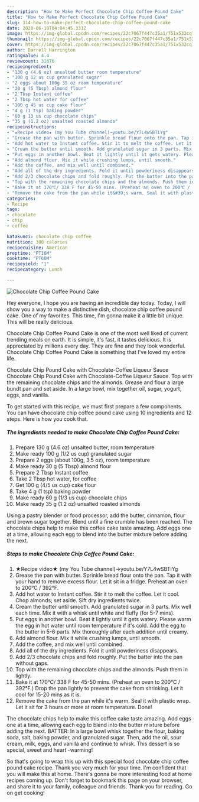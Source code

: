 ```yaml
---
description: "How to Make Perfect Chocolate Chip Coffee Pound Cake"
title: "How to Make Perfect Chocolate Chip Coffee Pound Cake"
slug: 314-how-to-make-perfect-chocolate-chip-coffee-pound-cake
date: 2020-06-18T04:04:45.331Z
image: https://img-global.cpcdn.com/recipes/22c7067f447c35a1/751x532cq70/chocolate-chip-coffee-pound-cake-recipe-main-photo.jpg
thumbnail: https://img-global.cpcdn.com/recipes/22c7067f447c35a1/751x532cq70/chocolate-chip-coffee-pound-cake-recipe-main-photo.jpg
cover: https://img-global.cpcdn.com/recipes/22c7067f447c35a1/751x532cq70/chocolate-chip-coffee-pound-cake-recipe-main-photo.jpg
author: Darrell Harrington
ratingvalue: 4.4
reviewcount: 31676
recipeingredient:
- "130 g (4.6 oz) unsalted butter room temperature"
- "100 g 12 us cup granulated sugar"
- "2 eggs about 100g 35 oz room temperature"
- "30 g (5 Tbsp) almond flour"
- "2 Tbsp Instant coffee"
- "2 Tbsp hot water for coffee"
- "100 g 45 us cup cake flour"
- "4 g (1 tsp) baking powder"
- "60 g 13 us cup chocolate chips"
- "35 g (1.2 oz) unsalted roasted almonds"
recipeinstructions:
- "★Recipe video★ (my You Tube channel)→youtu.be/Y7L4wSBTiYg"
- "Grease the pan with butter. Sprinkle bread flour onto the pan. Tap it with your hand to remove excess flour. Let it sit in a fridge. Preheat an oven to 200℃ / 392°F."
- "Add hot water to Instant coffee. Stir it to melt the coffee. Let it cool. Chop almonds; set aside. Sift dry ingredients twice."
- "Cream the butter until smooth. Add granulated sugar in 3 parts. Mix well each time. Mix it with a whisk until white and fluffy (for 5-7 mins)."
- "Put eggs in another bowl. Beat it lightly until it gets watery. Please warm the egg in hot water until room temperature if it&#39;s cold. Add the egg to the butter in 5-6 parts. Mix thoroughly after each addition until creamy."
- "Add almond flour. Mix it while crushing lumps, until smooth."
- "Add the coffee, and mix well until combined."
- "Add all of the dry ingredients. Fold it until powderiness disappears."
- "Add 2/3 chocolate chips and fold roughly. Put the batter into the pan without gaps."
- "Top with the remaining chocolate chips and the almonds. Push them in lightly."
- "Bake it at 170℃/ 338 F for 45-50 mins. (Preheat an oven to 200℃ / 392°F.) Drop the pan lightly to prevent the cake from shrinking. Let it cool for 15-20 mins as it is."
- "Remove the cake from the pan while it&#39;s warm. Seal it with plastic wrap. Let it sit for 3 hours or more at room temperature. Done!"
categories:
- Recipe
tags:
- chocolate
- chip
- coffee

katakunci: chocolate chip coffee 
nutrition: 300 calories
recipecuisine: American
preptime: "PT16M"
cooktime: "PT60M"
recipeyield: "1"
recipecategory: Lunch

---
```



![Chocolate Chip Coffee Pound Cake](https://img-global.cpcdn.com/recipes/22c7067f447c35a1/751x532cq70/chocolate-chip-coffee-pound-cake-recipe-main-photo.jpg)

Hey everyone, I hope you are having an incredible day today. Today, I will show you a way to make a distinctive dish, chocolate chip coffee pound cake. One of my favorites. This time, I'm gonna make it a little bit unique. This will be really delicious.

Chocolate Chip Coffee Pound Cake is one of the most well liked of current trending meals on earth. It is simple, it's fast, it tastes delicious. It is appreciated by millions every day. They are fine and they look wonderful. Chocolate Chip Coffee Pound Cake is something that I've loved my entire life.

Chocolate Chip Pound Cake with Chocolate-Coffee Liqueur Sauce Chocolate Chip Pound Cake with Chocolate-Coffee Liqueur Sauce. Top with the remaining chocolate chips and the almonds. Grease and flour a large bundt pan and set aside. In a large bowl, mix together oil, sugar, yogurt, eggs, and vanilla.


To get started with this recipe, we must first prepare a few components. You can have chocolate chip coffee pound cake using 10 ingredients and 12 steps. Here is how you cook that.

<!--inarticleads1-->

##### The ingredients needed to make Chocolate Chip Coffee Pound Cake:

1. Prepare 130 g (4.6 oz) unsalted butter, room temperature
1. Make ready 100 g (1/2 us cup) granulated sugar
1. Prepare 2 eggs (about 100g, 3.5 oz), room temperature
1. Make ready 30 g (5 Tbsp) almond flour
1. Prepare 2 Tbsp Instant coffee
1. Take 2 Tbsp hot water, for coffee
1. Get 100 g (4/5 us cup) cake flour
1. Take 4 g (1 tsp) baking powder
1. Make ready 60 g (1/3 us cup) chocolate chips
1. Make ready 35 g (1.2 oz) unsalted roasted almonds


Using a pastry blender or food processor, add the butter, cinnamon, flour and brown sugar together. Blend until a fine crumble has been reached. The chocolate chips help to make this coffee cake taste amazing. Add eggs one at a time, allowing each egg to blend into the butter mixture before adding the next. 

<!--inarticleads2-->

##### Steps to make Chocolate Chip Coffee Pound Cake:

1. ★Recipe video★ (my You Tube channel)→youtu.be/Y7L4wSBTiYg
1. Grease the pan with butter. Sprinkle bread flour onto the pan. Tap it with your hand to remove excess flour. Let it sit in a fridge. Preheat an oven to 200℃ / 392°F.
1. Add hot water to Instant coffee. Stir it to melt the coffee. Let it cool. Chop almonds; set aside. Sift dry ingredients twice.
1. Cream the butter until smooth. Add granulated sugar in 3 parts. Mix well each time. Mix it with a whisk until white and fluffy (for 5-7 mins).
1. Put eggs in another bowl. Beat it lightly until it gets watery. Please warm the egg in hot water until room temperature if it&#39;s cold. Add the egg to the butter in 5-6 parts. Mix thoroughly after each addition until creamy.
1. Add almond flour. Mix it while crushing lumps, until smooth.
1. Add the coffee, and mix well until combined.
1. Add all of the dry ingredients. Fold it until powderiness disappears.
1. Add 2/3 chocolate chips and fold roughly. Put the batter into the pan without gaps.
1. Top with the remaining chocolate chips and the almonds. Push them in lightly.
1. Bake it at 170℃/ 338 F for 45-50 mins. (Preheat an oven to 200℃ / 392°F.) Drop the pan lightly to prevent the cake from shrinking. Let it cool for 15-20 mins as it is.
1. Remove the cake from the pan while it&#39;s warm. Seal it with plastic wrap. Let it sit for 3 hours or more at room temperature. Done!


The chocolate chips help to make this coffee cake taste amazing. Add eggs one at a time, allowing each egg to blend into the butter mixture before adding the next. BATTER: In a large bowl whisk together the flour, baking soda, salt, baking powder, and granulated sugar. Then, add the oil, sour cream, milk, eggs, and vanilla and continue to whisk. This dessert is so special, sweet and heart -warming! 

So that's going to wrap this up with this special food chocolate chip coffee pound cake recipe. Thank you very much for your time. I'm confident that you will make this at home. There's gonna be more interesting food at home recipes coming up. Don't forget to bookmark this page on your browser, and share it to your family, colleague and friends. Thank you for reading. Go on get cooking!
